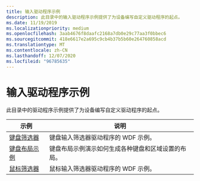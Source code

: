 ```yaml
---
title: 输入驱动程序示例
description: 此目录中的输入驱动程序示例提供了为设备编写自定义驱动程序的起点。
ms.date: 11/19/2019
ms.localizationpriority: medium
ms.openlocfilehash: 3aab4676f8daafc2168a7db0e29c77aa3f0bbec6
ms.sourcegitcommit: 418e6617e2a695c9cb4b37b5b60e264760858acd
ms.translationtype: MT
ms.contentlocale: zh-CN
ms.lasthandoff: 12/07/2020
ms.locfileid: "96785635"
---
```

# <a name="input-driver-samples"></a>输入驱动程序示例

此目录中的驱动程序示例提供了为设备编写自定义驱动程序的起点。

| 示例 | 说明 |
| --- | --- |
| [键盘筛选器](/samples/microsoft/windows-driver-samples/keyboard-input-wdf-filter-driver-kbfiltr) | 键盘输入筛选器驱动程序的 WDF 示例。 |
| [键盘布局示例](/samples/microsoft/windows-driver-samples/keyboard-layout-samples) | 键盘布局示例演示如何生成各种键盘和区域设置的布局。 |
| [鼠标筛选器](/samples/microsoft/windows-driver-samples/mouse-input-wdf-filter-driver-moufiltr) | 鼠标输入筛选器驱动程序的 WDF 示例。 |
